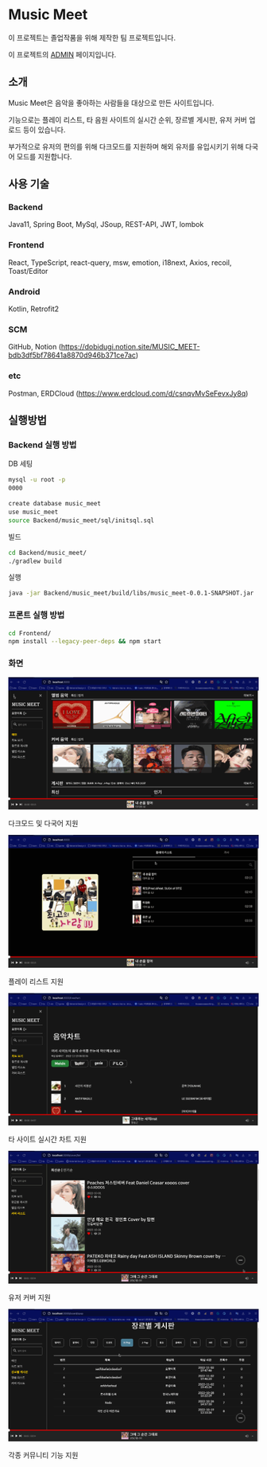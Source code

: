 # Music Meet

이 프로젝트는 졸업작품을 위해 제작한 팀 프로젝트입니다.

이 프로젝트의 [ADMIN](https://github.com/MUSIC-MEET/admin) 페이지입니다.

## 소개

Music Meet은 음악을 좋아하는 사람들을 대상으로 만든 사이트입니다.

기능으로는 플레이 리스트, 타 음원 사이트의 실시간 순위, 장르별 게시판, 유저 커버 업로드 등이 있습니다.

부가적으로 유저의 편의를 위해 다크모드를 지원하며 해외 유저를 유입시키기 위해 다국어 모드를 지원합니다.

## 사용 기술

### Backend

Java11, Spring Boot, MySql, JSoup, REST-API, JWT, lombok

### Frontend

React, TypeScript, react-query, msw, emotion, i18next, Axios, recoil, Toast/Editor

### Android

Kotlin, Retrofit2

### SCM

GitHub, Notion (https://dobidugi.notion.site/MUSIC_MEET-bdb3df5bf78641a8870d946b371ce7ac)

### etc

Postman, ERDCloud (https://www.erdcloud.com/d/csnqvMvSeFevxJy8q)

## 실행방법

### Backend 실행 방법

DB 세팅

```bash
mysql -u root -p
0000
```

```bash
create database music_meet
use music_meet
source Backend/music_meet/sql/initsql.sql
```

빌드

```bash
cd Backend/music_meet/
./gradlew build
```

실행

```bash
java -jar Backend/music_meet/build/libs/music_meet-0.0.1-SNAPSHOT.jar
```

### 프론트 실행 방법

```bash
cd Frontend/
npm install --legacy-peer-deps && npm start
```

### 화면 

![img1](./resource/gif1.gif)

다크모드 및 다국어 지원


![img1](./resource/gif2.gif)

플레이 리스트 지원


![img1](./resource/gif3.gif)

타 사이트 실시간 차트 지원


![img1](./resource/gif4.gif)

유저 커버 지원 


![img1](./resource/gif5.gif)

각종 커뮤니티 기능 지원
